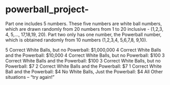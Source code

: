 # powerball_project-
Part one includes 5 numbers. These five numbers are white ball numbers, which are drawn randomly from 20 numbers from 1 to 20 inclusive - (1,2,3, 4, 5,…, 17,18,19, 20).
Part two only has one number, the Powerball number, which is obtained randomly from 10 numbers (1,2,3,4, 5,6,7,8, 9,10).

5 Correct White Balls, but no Powerball: $1,000,000
4 Correct White Balls and the Powerball: $10,000
4 Correct White Balls, but no Powerball: $100
3 Correct White Balls and the Powerball: $100
3 Correct White Balls, but no Powerball: $7
2 Correct White Balls and the Powerball: $7
1 Correct White Ball and the Powerball: $4
No White Balls, Just the Powerball: $4
All Other situations –  “try again!”
